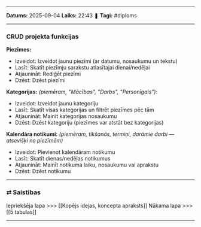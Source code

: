 ___

**Datums:** 2025-09-04
**Laiks:** 22:43
❚ **Tagi:** #diploms 

---
### CRUD projekta funkcijas

**Piezīmes:**

- Izveidot: Izveidot jaunu piezīmi (ar datumu, nosaukumu un tekstu)
- Lasīt: Skatīt piezīmju sarakstu atlasītajai dienai/nedēļai
- Atjaunināt: Rediģēt piezīmi
- Dzēst: Dzēst piezīmi

**Kategorijas:** *(piemēram, "Mācības", "Darbs", "Personīgais")*:

- Izveidot: Izveidot jaunu kategoriju
- Lasīt: Skatīt visas kategorijas un filtrēt piezīmes pēc tām
- Atjaunināt: Mainīt kategorijas nosaukumu
- Dzēst: Dzēst kategoriju (piezīmes var atstāt bez kategorijas)

**Kalendāra notikumi:** *(piemēram, tikšanās, termiņi, darāmie darbi — atsevišķi no piezīmēm)*

- Izveidot: Pievienot kalendāram notikumu
- Lasīt: Skatīt dienas/nedēļas notikumus
- Atjaunināt: Mainīt notikuma laiku, nosaukumu vai aprakstu
- Dzēst: Dzēst notikumu

---
### ⇄ Saistības

Iepriekšēja lapa >>> [[Kopējs idejas, koncepta apraksts]]
Nākama lapa >>> [[5 tabulas]]

---
